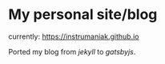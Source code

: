# My personal site/blog

currently: https://instrumaniak.github.io

Ported my blog from _jekyll_ to _gatsbyjs_.
